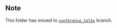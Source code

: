 ## Note
This folder has moved to [`conference_talks`](https://github.com/Esri/arcgis-python-api/tree/conference_talks/talks/DevSummit2019) branch.